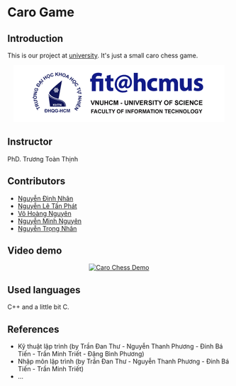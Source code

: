 # Caro Game
## Introduction
<p>This is our project at <a href="https://www.hcmus.edu.vn/">university</a>. It's just a small caro chess game.</p>
<div align="center"><img src="hcmus-logo.png"></div>

## Instructor
<p>PhD. Trương Toàn Thịnh</p>


## Contributors
- <a href="https://github.com/djxone123456">Nguyễn Đình Nhân</a>
- <a href="https://github.com/ThunderRed1578">Nguyễn Lê Tấn Phát</a>
- <a href="https://github.com/ConChimNon0102">Võ Hoàng Nguyên</a>
- <a href="https://github.com/NguyenPTN">Nguyễn Minh Nguyên</a>
- <a href="https://github.com/nhan925">Nguyễn Trọng Nhân</a>

## Video demo
<div align="center">
  <a href="https://www.youtube.com/watch?v=IdO1lEniXE8" title="Caro Chess Demo">
   <p align="center">
     <img width="50%" src="https://scontent.fsgn5-12.fna.fbcdn.net/v/t1.15752-9/342270510_1034169850892280_3620968664864840828_n.png?_nc_cat=103&ccb=1-7&_nc_sid=ae9488&_nc_ohc=RfMAQkGeQuwAX_j-GRX&_nc_ht=scontent.fsgn5-12.fna&oh=03_AdR7iFp4kDEtuHOYJlZ_2DxpBj6qWt91Czm0A-AMOHmpDQ&oe=6471837D" alt="Caro Chess Demo"/>
   </p>
  </a>
</div>

## Used languages
<p> C++ and a little bit C.</p>

## References
- Kỹ thuật lập trình (by Trần Đan Thư - Nguyễn Thanh Phương - Đinh Bá Tiến - Trần Minh Triết - Đặng Bình Phương)
- Nhập môn lập trình (by Trần Đan Thư - Nguyễn Thanh Phương - Đinh Bá Tiến - Trần Minh Triết)
- ...

